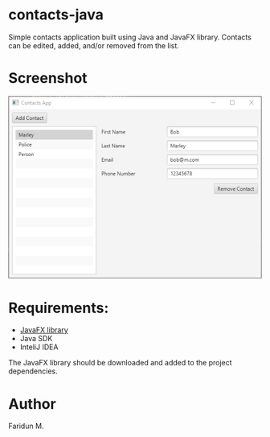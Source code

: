# contacts-java
Simple contacts application built using Java and JavaFX library. Contacts can be edited, added, and/or removed from the list.

# Screenshot
![screenshot](https://github.com/fariduca/contacts-java/blob/main/img/screenshot.PNG)

# Requirements:
- [JavaFX library](https://openjfx.io/)
- Java SDK
- InteliJ IDEA

The JavaFX library should be downloaded and added to the project dependencies.

# Author 
Faridun M.
